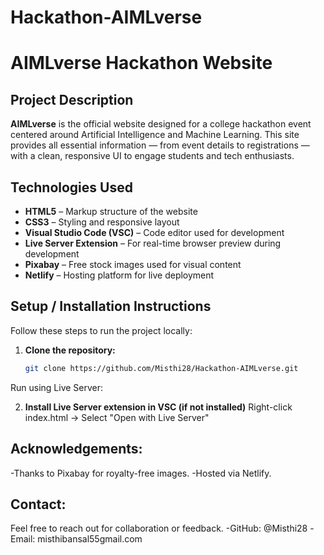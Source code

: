 # Hackathon-AIMLverse
# AIMLverse Hackathon Website

## Project Description
**AIMLverse** is the official website designed for a college hackathon event centered around Artificial Intelligence and Machine Learning. This site provides all essential information — from event details to registrations — with a clean, responsive UI to engage students and tech enthusiasts.

## Technologies Used
- **HTML5** – Markup structure of the website  
- **CSS3** – Styling and responsive layout  
- **Visual Studio Code (VSC)** – Code editor used for development  
- **Live Server Extension** – For real-time browser preview during development  
- **Pixabay** – Free stock images used for visual content  
- **Netlify** – Hosting platform for live deployment

## Setup / Installation Instructions
Follow these steps to run the project locally:

1. **Clone the repository:**
   ```bash
   git clone https://github.com/Misthi28/Hackathon-AIMLverse.git
Run using Live Server:

2. **Install Live Server extension in VSC (if not installed)**
Right-click index.html → Select "Open with Live Server"

## **Acknowledgements:**
-Thanks to Pixabay for royalty-free images.
-Hosted via Netlify.

## **Contact:**
Feel free to reach out for collaboration or feedback.
-GitHub: @Misthi28
-Email: misthibansal55gmail.com
